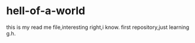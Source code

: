 # hell-of-a-world
this is my read me file,interesting right,i know.
first repository,just learning g.h.
